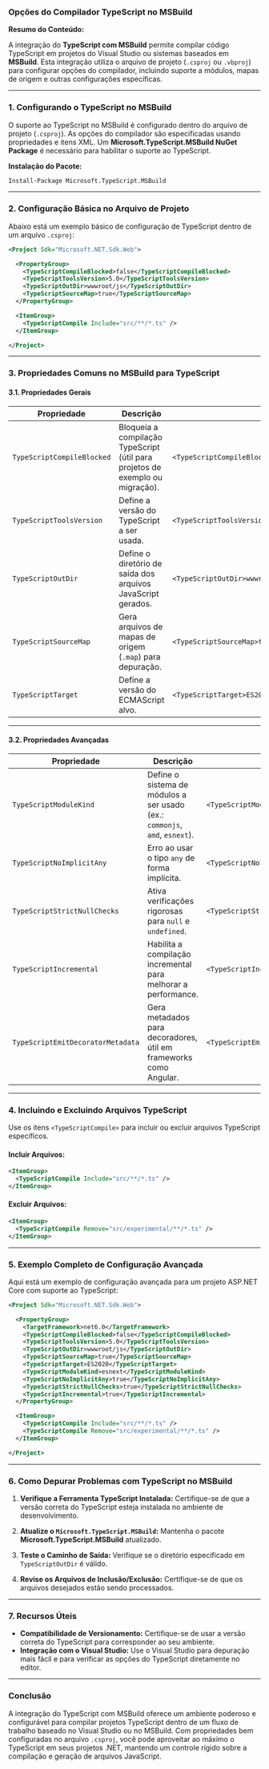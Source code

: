 ### Opções do Compilador TypeScript no MSBuild

**Resumo do Conteúdo:**

A integração do **TypeScript com MSBuild** permite compilar código TypeScript em projetos do Visual Studio ou sistemas baseados em **MSBuild**. Esta integração utiliza o arquivo de projeto (`.csproj` ou `.vbproj`) para configurar opções do compilador, incluindo suporte a módulos, mapas de origem e outras configurações específicas.

---

### 1. **Configurando o TypeScript no MSBuild**

O suporte ao TypeScript no MSBuild é configurado dentro do arquivo de projeto (`.csproj`). As opções do compilador são especificadas usando propriedades e itens XML. Um **Microsoft.TypeScript.MSBuild NuGet Package** é necessário para habilitar o suporte ao TypeScript.

**Instalação do Pacote:**
```bash
Install-Package Microsoft.TypeScript.MSBuild
```

---

### 2. **Configuração Básica no Arquivo de Projeto**

Abaixo está um exemplo básico de configuração de TypeScript dentro de um arquivo `.csproj`:

```xml
<Project Sdk="Microsoft.NET.Sdk.Web">

  <PropertyGroup>
    <TypeScriptCompileBlocked>false</TypeScriptCompileBlocked>
    <TypeScriptToolsVersion>5.0</TypeScriptToolsVersion>
    <TypeScriptOutDir>wwwroot/js</TypeScriptOutDir>
    <TypeScriptSourceMap>true</TypeScriptSourceMap>
  </PropertyGroup>

  <ItemGroup>
    <TypeScriptCompile Include="src/**/*.ts" />
  </ItemGroup>

</Project>
```

---

### 3. **Propriedades Comuns no MSBuild para TypeScript**

#### **3.1. Propriedades Gerais**

| **Propriedade**          | **Descrição**                                                                                    | **Exemplo**                   |
|---------------------------|------------------------------------------------------------------------------------------------|--------------------------------|
| `TypeScriptCompileBlocked`| Bloqueia a compilação TypeScript (útil para projetos de exemplo ou migração).                  | `<TypeScriptCompileBlocked>true</TypeScriptCompileBlocked>` |
| `TypeScriptToolsVersion`  | Define a versão do TypeScript a ser usada.                                                    | `<TypeScriptToolsVersion>5.0</TypeScriptToolsVersion>` |
| `TypeScriptOutDir`        | Define o diretório de saída dos arquivos JavaScript gerados.                                   | `<TypeScriptOutDir>wwwroot/js</TypeScriptOutDir>` |
| `TypeScriptSourceMap`     | Gera arquivos de mapas de origem (`.map`) para depuração.                                      | `<TypeScriptSourceMap>true</TypeScriptSourceMap>` |
| `TypeScriptTarget`        | Define a versão do ECMAScript alvo.                                                           | `<TypeScriptTarget>ES2020</TypeScriptTarget>` |

---

#### **3.2. Propriedades Avançadas**

| **Propriedade**                 | **Descrição**                                                                                              | **Exemplo**                          |
|----------------------------------|----------------------------------------------------------------------------------------------------------|---------------------------------------|
| `TypeScriptModuleKind`           | Define o sistema de módulos a ser usado (ex.: `commonjs`, `amd`, `esnext`).                              | `<TypeScriptModuleKind>commonjs</TypeScriptModuleKind>` |
| `TypeScriptNoImplicitAny`        | Erro ao usar o tipo `any` de forma implícita.                                                            | `<TypeScriptNoImplicitAny>true</TypeScriptNoImplicitAny>` |
| `TypeScriptStrictNullChecks`     | Ativa verificações rigorosas para `null` e `undefined`.                                                  | `<TypeScriptStrictNullChecks>true</TypeScriptStrictNullChecks>` |
| `TypeScriptIncremental`          | Habilita a compilação incremental para melhorar a performance.                                           | `<TypeScriptIncremental>true</TypeScriptIncremental>` |
| `TypeScriptEmitDecoratorMetadata`| Gera metadados para decoradores, útil em frameworks como Angular.                                         | `<TypeScriptEmitDecoratorMetadata>true</TypeScriptEmitDecoratorMetadata>` |

---

### 4. **Incluindo e Excluindo Arquivos TypeScript**

Use os itens `<TypeScriptCompile>` para incluir ou excluir arquivos TypeScript específicos.

#### **Incluir Arquivos:**
```xml
<ItemGroup>
  <TypeScriptCompile Include="src/**/*.ts" />
</ItemGroup>
```

#### **Excluir Arquivos:**
```xml
<ItemGroup>
  <TypeScriptCompile Remove="src/experimental/**/*.ts" />
</ItemGroup>
```

---

### 5. **Exemplo Completo de Configuração Avançada**

Aqui está um exemplo de configuração avançada para um projeto ASP.NET Core com suporte ao TypeScript:

```xml
<Project Sdk="Microsoft.NET.Sdk.Web">

  <PropertyGroup>
    <TargetFramework>net6.0</TargetFramework>
    <TypeScriptCompileBlocked>false</TypeScriptCompileBlocked>
    <TypeScriptToolsVersion>5.0</TypeScriptToolsVersion>
    <TypeScriptOutDir>wwwroot/js</TypeScriptOutDir>
    <TypeScriptSourceMap>true</TypeScriptSourceMap>
    <TypeScriptTarget>ES2020</TypeScriptTarget>
    <TypeScriptModuleKind>esnext</TypeScriptModuleKind>
    <TypeScriptNoImplicitAny>true</TypeScriptNoImplicitAny>
    <TypeScriptStrictNullChecks>true</TypeScriptStrictNullChecks>
    <TypeScriptIncremental>true</TypeScriptIncremental>
  </PropertyGroup>

  <ItemGroup>
    <TypeScriptCompile Include="src/**/*.ts" />
    <TypeScriptCompile Remove="src/experimental/**/*.ts" />
  </ItemGroup>

</Project>
```

---

### 6. **Como Depurar Problemas com TypeScript no MSBuild**

1. **Verifique a Ferramenta TypeScript Instalada:** 
   Certifique-se de que a versão correta do TypeScript esteja instalada no ambiente de desenvolvimento.

2. **Atualize o `Microsoft.TypeScript.MSBuild`:**
   Mantenha o pacote **Microsoft.TypeScript.MSBuild** atualizado.

3. **Teste o Caminho de Saída:**
   Verifique se o diretório especificado em `TypeScriptOutDir` é válido.

4. **Revise os Arquivos de Inclusão/Exclusão:**
   Certifique-se de que os arquivos desejados estão sendo processados.

---

### 7. **Recursos Úteis**

- **Compatibilidade de Versionamento:** Certifique-se de usar a versão correta do TypeScript para corresponder ao seu ambiente. 
- **Integração com o Visual Studio:** Use o Visual Studio para depuração mais fácil e para verificar as opções do TypeScript diretamente no editor.

---

### Conclusão

A integração do TypeScript com MSBuild oferece um ambiente poderoso e configurável para compilar projetos TypeScript dentro de um fluxo de trabalho baseado no Visual Studio ou no MSBuild. Com propriedades bem configuradas no arquivo `.csproj`, você pode aproveitar ao máximo o TypeScript em seus projetos .NET, mantendo um controle rígido sobre a compilação e geração de arquivos JavaScript.